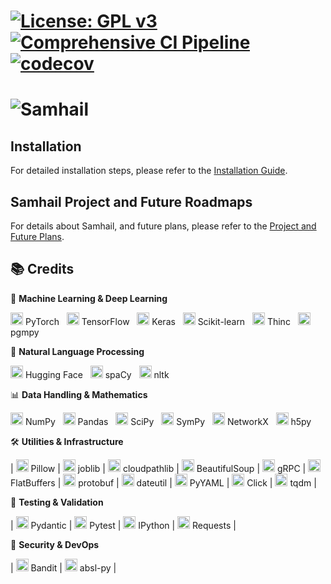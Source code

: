 # [![License: GPL v3](https://img.shields.io/badge/License-GPLv3-blue.svg)](https://www.gnu.org/licenses/gpl-3.0)&nbsp;&nbsp;[![Comprehensive CI Pipeline](https://github.com/axonow/Samhail/actions/workflows/ci.yaml/badge.svg)](https://github.com/axonow/Samhail/actions/workflows/ci.yaml)&nbsp;&nbsp;[![codecov](https://codecov.io/gh/axonow/Samhail/graph/badge.svg?token=M523VE16SW)](https://codecov.io/gh/axonow/Samhail)


# ![Samhail](https://github.com/user-attachments/assets/92c8bcd0-a753-4ae8-9fa8-9f3f26227b5d)


## Installation

For detailed installation steps, please refer to the [Installation Guide](./docs/INSTALLATION_GUIDE.md).

## Samhail Project and Future Roadmaps

For details about Samhail, and future plans, please refer to the [Project and Future Plans](./docs/PROJECT.md).

## 📚 Credits

🤖 <b>Machine Learning & Deep Learning</b>

<img src="https://pytorch.org/favicon.ico" width="20"> PyTorch &nbsp; <img src="https://www.tensorflow.org/favicon.ico" width="20"> TensorFlow &nbsp; <img src="https://keras.io/favicon.ico" width="20"> Keras &nbsp; <img src="https://scikit-learn.org/stable/_static/scikit-learn-logo-small.png" width="20"> Scikit-learn &nbsp; <img src="https://thinc.ai/favicon.ico" width="20"> Thinc &nbsp; <img src="https://pgmpy.org/_static/logo.png" width="20"> pgmpy

🧠 <b>Natural Language Processing</b>

<img src="https://huggingface.co/favicon.ico" width="20"> Hugging Face &nbsp; <img src="https://spacy.io/favicon.ico" width="20"> spaCy &nbsp; <img src="https://miro.medium.com/v2/resize:fit:1184/format:webp/1*YM2HXc7f4v02pZBEO8h-qw.png" width="20"> nltk

📊 <b>Data Handling & Mathematics</b>

<img src="https://numpy.org/images/logo.svg" width="20"> NumPy &nbsp; <img src="https://pandas.pydata.org/static/img/pandas_white.svg" width="20"> Pandas &nbsp; <img src="https://scipy.org/favicon.ico" width="20"> SciPy &nbsp; <img src="https://www.sympy.org/static/favicon.ico" width="20"> SymPy &nbsp; <img src="https://networkx.org/favicon.ico" width="20"> NetworkX &nbsp; <img src="https://www.h5py.org/favicon.ico" width="20"> h5py

🛠️ <b>Utilities & Infrastructure</b>

| <img src="https://python-pillow.org/favicon.ico" width="20"> Pillow | <img src="https://joblib.readthedocs.io/en/latest/_static/favicon.ico" width="20"> joblib | <img src="https://cloudpathlib.drivendata.org/en/stable/_static/favicon.ico" width="20"> cloudpathlib | <img src="https://www.crummy.com/favicon.ico" width="20"> BeautifulSoup | <img src="https://grpc.io/favicon.ico" width="20"> gRPC | <img src="https://google.github.io/flatbuffers/favicon.ico" width="20"> FlatBuffers | <img src="https://developers.google.com/static/protocol-buffers/images/favicon.png" width="20"> protobuf | <img src="https://dateutil.readthedocs.io/en/stable/_static/favicon.ico" width="20"> dateutil | <img src="https://pyyaml.org/favicon.ico" width="20"> PyYAML | <img src="https://palletsprojects.com/favicon.ico" width="20"> Click | <img src="https://tqdm.github.io/favicon.ico" width="20"> tqdm |

🧪 <b>Testing & Validation</b>

| <img src="https://docs.pydantic.dev/en/stable/favicon.ico" width="20"> Pydantic | <img src="https://pytest.org/favicon.ico" width="20"> Pytest | <img src="https://ipython.org/_static/favicon.ico" width="20"> IPython | <img src="https://docs.python-requests.org/en/latest/_static/favicon.ico" width="20"> Requests |

🔐 <b>Security & DevOps</b>

| <img src="https://bandit.readthedocs.io/en/latest/_static/favicon.ico" width="20"> Bandit | <img src="https://abseil.io/favicon.ico" width="20"> absl-py |




